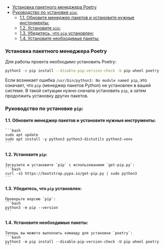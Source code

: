 - [Установка пакетного менеджера Poetry](#установка-пакетного-менеджера-poetry)
- [Руководство по установке `pip`:](#руководство-по-установке-pip)
  - [1.1. Обновите менеджер пакетов и установите нужные инструменты:](#11-обновите-менеджер-пакетов-и-установите-нужные-инструменты)
  - [1.2. Установите `pip`:](#12-установите-pip)
  - [1.3. Убедитесь, что `pip` установлен:](#13-убедитесь-что-pip-установлен)
  - [1.4. Установите необходимые пакеты:](#14-установите-необходимые-пакеты)

### Установка пакетного менеджера Poetry
Для работы проекта необходимо установить Poetry:
   ```bash
   python3 -m pip install --disable-pip-version-check -U pip wheel poetry
   ```

Если возникает ошибка `/usr/bin/python3: No module named pip`, это означает, что `pip` (менеджер пакетов Python) не установлен в вашей системе. В такой ситуации нужно сначала установить `pip`, а затем продолжить установку других пакетов.

### Руководство по установке `pip`:

#### 1.1. Обновите менеджер пакетов и установите нужные инструменты:
    ```bash
    sudo apt update
    sudo apt install -y python3 python3-distutils python3-venv
    ```

#### 1.2. Установите `pip`:
    Загрузите и установите `pip` с использованием `get-pip.py`:
    ```bash
    curl -sS https://bootstrap.pypa.io/get-pip.py | sudo python3
    ```

#### 1.3. Убедитесь, что `pip` установлен:
    Проверьте версию `pip`:
    ```bash
    python3 -m pip --version
    ```

#### 1.4. Установите необходимые пакеты:
    Теперь вы можете выполнить команду для установки `poetry`:
    ```bash
    python3 -m pip install --disable-pip-version-check -U pip wheel poetry
    ```
